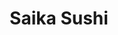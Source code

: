 ---
layout: place
title: "Saika Sushi"
permalink: /new-york/depew/saika-sushi.html
stateAbbr: NY
stateName: New York
cityName: Depew
seo:
  name: "Saika Sushi"
  type: Restaurant
  links: http://www.saikasushi.com/
description: "Informal all-you-can-eat sushi house for lunch, dinner & take-out, plus a wine & sake menu. Saika Sushi serves delicious sushi in Depew, New York. Try fresh Japanese dishes for a great dining experience. Available for takeout, delivery, lunch, and dinner."
place_id: ChIJiwAteoEL04kRkY1QDLVsp_I
photos:
  - name: >-
      places/ChIJiwAteoEL04kRkY1QDLVsp_I/photos/AeeoHcItox-mJ1WEOpVQhrsouJIS9gRb7f2PpHGzUp0-kwrd3tC0boihjhIRXNkfPkaqPWsEhIpPRWdwpk7R_-Ym5CQCTt7goqInFx4IuXkh70TNBy66M1NT3n5CdA2S2d4vQ7PkzH4Ab3xQ-CgaF9IgJHA5uCfKvmnKKAsMrEIpSJgyNVQseG7bkw5RXTO_etNvDSd2OTFxwO77QqMsI1-ssbZvmc4pOkbceadxVe_6zux5Biyg-BJyNO3bxXr-ZMm2LtpJDocpcu8JnRHf0eDnZO6fzGdmhiqafvn2FiHc1o-62A
    widthPx: 4592
    heightPx: 3448
    authorAttributions:
      - displayName: Saika Sushi
        uri: https://maps.google.com/maps/contrib/107342322666671069941
        photoUri: >-
          https://lh3.googleusercontent.com/a-/ALV-UjUKMxmILkN7of6c53BLsw1a8yX45QWL_jmXzEQcaqFI6UbN_vI=s100-p-k-no-mo
    flagContentUri: >-
      https://www.google.com/local/imagery/report/?cb_client=maps_api_places.places_api&image_key=!1e10!2sAF1QipNzJdMWzDqWD4WlmUtB-2B_edTCPGRWLkJB64Ua&hl=en-US
    googleMapsUri: >-
      https://www.google.com/maps/place//data=!3m4!1e2!3m2!1sAF1QipNzJdMWzDqWD4WlmUtB-2B_edTCPGRWLkJB64Ua!2e10!4m2!3m1!1s0x89d30b817a2d008b:0xf2a76cb50c508d91
  - name: >-
      places/ChIJiwAteoEL04kRkY1QDLVsp_I/photos/AeeoHcLFrVHLutEaA8a_W0c1TxXNu9B72qvX_PhbaZn3Z0ZUrr2WKN-lCV7VLiw7k1My19f4IU5Vqu8qX7B0tnuucQ3hyicW7-vMIfqrSf4hRBCqZdbGLHqEeM0rKNNL-rILKzuSJ2HVERc4ozg-QQm6Mb_IBWnetKQDmIoP8sMDU4qPxkslrBi69RVAP73BcnB752AeYDk-9wPSwYvp_QIPHrrYyfoTmgkMAyU1ZzlFdzTasfPx68_MS30AigJkL4FmQry5lrRBqPu_liz6yao6VqyvVSauvleGXanwr6z2p953Eg
    widthPx: 4592
    heightPx: 3448
    authorAttributions:
      - displayName: Saika Sushi
        uri: https://maps.google.com/maps/contrib/107342322666671069941
        photoUri: >-
          https://lh3.googleusercontent.com/a-/ALV-UjUKMxmILkN7of6c53BLsw1a8yX45QWL_jmXzEQcaqFI6UbN_vI=s100-p-k-no-mo
    flagContentUri: >-
      https://www.google.com/local/imagery/report/?cb_client=maps_api_places.places_api&image_key=!1e10!2sAF1QipOtYp2wngER0XJ45sScDXYdNEza8iLCXYks68t5&hl=en-US
    googleMapsUri: >-
      https://www.google.com/maps/place//data=!3m4!1e2!3m2!1sAF1QipOtYp2wngER0XJ45sScDXYdNEza8iLCXYks68t5!2e10!4m2!3m1!1s0x89d30b817a2d008b:0xf2a76cb50c508d91
  - name: >-
      places/ChIJiwAteoEL04kRkY1QDLVsp_I/photos/AeeoHcLlT0KkjgRVMe8lx7Thihl6DVUK3AGwtOhkIUGVxlpBER1Q0l24snL9W8RIe9UFJUOlk13h4LwdNMDrYY4X64WhT6uIjYtxUcKqg8yRwiO0ZXXEpK0dCGAxGG1ETe3dhj92ZSxfSf1Wxp1sc05NfdZR4a3a5m0ZtdbrAC0rKMVaSKzW8IfW46w0CRY1JhOxIlz_qr0rd_MCEDA8chCH9t8I0iSnTR0Dl1zFpMg-ABvViJUAxBMKS0Mjt1zBlTrDZmJFRbW0SZy3slhoVkcJHutOtJE-AGNyHc5F1KFJl_dkEa6rT2j50H_L0O_7Zyn0I0pAphcLsHFeLtqTGJXWe0DgHIr_YThnMULV8BN3WGK91U9spCJ0Cpyigm4dKMfGlPRYrz-1K4L38bK9bXH5wYNkhU5L23a-bsvdee64k03S84Ow
    widthPx: 3024
    heightPx: 4032
    authorAttributions:
      - displayName: Steven Zeng
        uri: https://maps.google.com/maps/contrib/112651846271360790905
        photoUri: >-
          https://lh3.googleusercontent.com/a-/ALV-UjWvIuc2DO4iQocGIdDwB0BK3M5_aQBeKc95qt2vc8kUtyvrF2M=s100-p-k-no-mo
    flagContentUri: >-
      https://www.google.com/local/imagery/report/?cb_client=maps_api_places.places_api&image_key=!1e10!2sCIHM0ogKEICAgMCo78uSkQE&hl=en-US
    googleMapsUri: >-
      https://www.google.com/maps/place//data=!3m4!1e2!3m2!1sCIHM0ogKEICAgMCo78uSkQE!2e10!4m2!3m1!1s0x89d30b817a2d008b:0xf2a76cb50c508d91
  - name: >-
      places/ChIJiwAteoEL04kRkY1QDLVsp_I/photos/AeeoHcJafVyMo3TjUzVoHXWleMzpGnICzme1uGZcZHx0f3NmcEKFh6tRHTp5nTN3uZRk0Ys-lzGJBBPLST5cZSbrcq7QhECs-QZIL7nzZqLjqqD5mn8d7lgpkzj5PKctxx0IhZG-C0a7YkzwUrkb8gWAyVGz9mG5B7G_J7wDvZewv5lkbcP0CFHR41_XXJFtFMoJNymwxfOyVcT1c1Dq0MvESrv6ZWQKxhZ8Ei5KHEd4awBck6509JuEdKwOfIebN6sr9HdxAksKS96KVEdlSrGwcRA1pgedc-5pLJ-6JgyrIlVX_h-HAvKLKH3IZK62OJu8mMWwoAKI0aZ4hoA8nPKMloeU4CVyZ69jaG0tvF0EnehPE9KTXIGPWmb8E84EtuCwgDNBp0_RIqDoNurFI0PuoanSEre8yksMXs8AEjqm_uz-8_NH
    widthPx: 497
    heightPx: 396
    authorAttributions:
      - displayName: Niki Bunts
        uri: https://maps.google.com/maps/contrib/102283967717006454947
        photoUri: >-
          https://lh3.googleusercontent.com/a/ACg8ocIx-IcE1S4zi0jvWxXi5zrbv0tMeWd1a0UeVtHvv5_jEgOzGw=s100-p-k-no-mo
    flagContentUri: >-
      https://www.google.com/local/imagery/report/?cb_client=maps_api_places.places_api&image_key=!1e10!2sCIHM0ogKEICAgICzzcbDogE&hl=en-US
    googleMapsUri: >-
      https://www.google.com/maps/place//data=!3m4!1e2!3m2!1sCIHM0ogKEICAgICzzcbDogE!2e10!4m2!3m1!1s0x89d30b817a2d008b:0xf2a76cb50c508d91
  - name: >-
      places/ChIJiwAteoEL04kRkY1QDLVsp_I/photos/AeeoHcInQzOwdCINgylYSIyo2nqZUtd_2hRXBNanhUlsmAd3qHSuKnz7tPeynTnVssGUdNKx9vdhS2IVb_P0cdxnqD9mreXPJT6YebPhKaih2VIOGLWde-JBWuJDEC1olHySg8R8IlfuTHbNUg5pmyEIIc8TvtZQgNVAAftD9LES0az19papHdw9v2Mc0TrVlAllX1WUzLHjA5AebGpValSkD6SS_HFr39UMiPGWDjS8wTmIXNOdqoJ9TKK9kj1TLUofAbYPX-YU8FW9jqYsmod2MAuLSPqgnfFDTQ7a0Xxb2O1aIyqG0qdIwAEisNu7dKIo_1jig0tQvEWFShsN3JO3NfNdJsjAS2Uwdc5ssBcUISTDb0s4eTvgGUFmCOOJ8LuaGgeaMjlRFVAO1Kcw3yMwQ8G79hvS1lboNph9PVy31GyLCYU
    widthPx: 1920
    heightPx: 1080
    authorAttributions:
      - displayName: Steven Zeng
        uri: https://maps.google.com/maps/contrib/112651846271360790905
        photoUri: >-
          https://lh3.googleusercontent.com/a-/ALV-UjWvIuc2DO4iQocGIdDwB0BK3M5_aQBeKc95qt2vc8kUtyvrF2M=s100-p-k-no-mo
    flagContentUri: >-
      https://www.google.com/local/imagery/report/?cb_client=maps_api_places.places_api&image_key=!1e10!2sCIHM0ogKEICAgMCo78uSwQE&hl=en-US
    googleMapsUri: >-
      https://www.google.com/maps/place//data=!3m4!1e2!3m2!1sCIHM0ogKEICAgMCo78uSwQE!2e10!4m2!3m1!1s0x89d30b817a2d008b:0xf2a76cb50c508d91
  - name: >-
      places/ChIJiwAteoEL04kRkY1QDLVsp_I/photos/AeeoHcLABY87G9DwnPAk3ICLsIRJDQSex81rowd238FU8_j3piB5ZaGEPUcnTGgjqgF-k64RZ65xjRKTAz8OCYD4lbMYcTE-c5G0QBUIDLnkONU6d2B8sYOgD_lLroNHQ0kb9DYaWFGpZ-_sHif9DpZD1wBfzvNewtT773_nQrBmNMyQSeLn1bUbP5GgI0xLQ2sdoKuNbByuHAlgPEPAbrvApmbQnYOXS8Ex1cu1nGeVCw6w2-WP4-pWc0C4zQIRht9AIOwMueMmj6DQCrSY4alki4WUvqZaF18osz_K4QzvwSfTLmnzRFFfsixJQUsC0B7nkBl41vQ2-C6WvhokFU9M4Ik0uI8D-VEmEXy88nF8bVdnP_0crXwkaZ039vdfJz57N22IlHLqOKLbjUE4oQEQmCxwkEDn6Z9XvJEt3bKQwSo
    widthPx: 4800
    heightPx: 3614
    authorAttributions:
      - displayName: Doug Petti
        uri: https://maps.google.com/maps/contrib/113825434163685857097
        photoUri: >-
          https://lh3.googleusercontent.com/a-/ALV-UjX4xwF_lQDr2GLnNLwtuB6T_ousM-vFHJHeSykZQhfu4y2yvkVPAg=s100-p-k-no-mo
    flagContentUri: >-
      https://www.google.com/local/imagery/report/?cb_client=maps_api_places.places_api&image_key=!1e10!2sCIHM0ogKEICAgMCg6bf4DQ&hl=en-US
    googleMapsUri: >-
      https://www.google.com/maps/place//data=!3m4!1e2!3m2!1sCIHM0ogKEICAgMCg6bf4DQ!2e10!4m2!3m1!1s0x89d30b817a2d008b:0xf2a76cb50c508d91
  - name: >-
      places/ChIJiwAteoEL04kRkY1QDLVsp_I/photos/AeeoHcLvfOkXDrpHQl8L28TrclYqOscKI3jUrC71paZIWj7OgaIinsrxO46Ieqf12czRkNwd1LxPZ5Z50__nN8LGFG9wYigTd2Y6ds37KlQvZg5R5VQElT_A2lnHnkXOAyPZ22LmVTJoL0Vb3cjmlqLxYuiJavkqjVY0wjVmJNDUr3p3tTz9FIq7O-9ePFddmEX9lVun_lgbNL-CE0CC9VqXmGEy8bpXo3EYcKmxltg-nFbnzyIMq7PsvUOVDyXIOAzKi9Od4KCoVlk5GJQfmp8meQr6dVbkwyauZWz7TQXaets-elIut6ctu3Qd3JY2GLBipgVQJxmkJIED5uhSulGpSacAKXsoTY_tfvPne4B89O7NLXroF56gSungQDsA79uQeey5CZyReUrI-deBwJgxUPiqs8ag5Jxd-CW-hIMGImgDs31e
    widthPx: 4032
    heightPx: 3024
    authorAttributions:
      - displayName: Angelita G
        uri: https://maps.google.com/maps/contrib/107570035715432324518
        photoUri: >-
          https://lh3.googleusercontent.com/a-/ALV-UjXLFnaFCPAmNK5jtdPn9pkjCs8wwHakDFXhhTXrxGwET5TLmydG9w=s100-p-k-no-mo
    flagContentUri: >-
      https://www.google.com/local/imagery/report/?cb_client=maps_api_places.places_api&image_key=!1e10!2sCIHM0ogKEICAgIDLttXigwE&hl=en-US
    googleMapsUri: >-
      https://www.google.com/maps/place//data=!3m4!1e2!3m2!1sCIHM0ogKEICAgIDLttXigwE!2e10!4m2!3m1!1s0x89d30b817a2d008b:0xf2a76cb50c508d91
  - name: >-
      places/ChIJiwAteoEL04kRkY1QDLVsp_I/photos/AeeoHcJT5VVoi09SHPmqHl2X9qHEKNP6uMMnempC4S3UY08wF3p8Ap8X6HLYwrAryI9UzrXnk6hO0BulyOWJuHoDiIui94zcGACru8HkgHyBxP-UesqCvo_66OuoAKvyWZd5F0wcaMyvy5TRixtacOfkhsDXzUZNqBZdq5NmiKoE5rZLN4IRVRzYUmpZcGMT0tPy3RHt38ZFeYzpoFdaOFUu75xXpfWm-mBItO9bgd0ppl1JyGpadS0OrIP7aqt43XZ-1XiqZNnGaJIGPd1lojN__GePN1FrhC_leuh7fu9k-cv2k8Q7NHIvcvB36zX3h97CEGEuUJRAIk3pPE14iFU8nb8s0mbukidbwbvyXmFXqdMbE5V-4xSDI5GVmXZo7NrxZ0RoYWxzXPhmp0umIisepfgvEBnQ9MVoxVpD-wDDBJQlj_UF
    widthPx: 4000
    heightPx: 3000
    authorAttributions:
      - displayName: Mahtab Chowdhury
        uri: https://maps.google.com/maps/contrib/101671571929848133815
        photoUri: >-
          https://lh3.googleusercontent.com/a/ACg8ocLtUyLjtDW4X5V_9Ra4uIh1eAIRRD7LmRlLZ5rvrsLG4zkNVA=s100-p-k-no-mo
    flagContentUri: >-
      https://www.google.com/local/imagery/report/?cb_client=maps_api_places.places_api&image_key=!1e10!2sCIHM0ogKEICAgIC_07vxqQE&hl=en-US
    googleMapsUri: >-
      https://www.google.com/maps/place//data=!3m4!1e2!3m2!1sCIHM0ogKEICAgIC_07vxqQE!2e10!4m2!3m1!1s0x89d30b817a2d008b:0xf2a76cb50c508d91
  - name: >-
      places/ChIJiwAteoEL04kRkY1QDLVsp_I/photos/AeeoHcIf67mvFta_AjNMoq4ZGaiybP7wQ0Bk_dV5N8L594BKnuizzZHp53WEz2-rM1kTzwv9uDNK1gAeN34vV9HpvLwpTFMItbGjigmhyBmQl39yz6dpi3SpKH2_JgG6eO0cwenxOOUvgbU9nEErSz2SzzibmC_YNePOh4Az9vJIqu3yxesS3EEBQY_4ERIwJWz46M5cA1Y7meSpxJFjDE2-By3vRqcl-k0rzJu9KRso2WD2iX4c1nlIY8plWIF_vsDexPlYtcvyXNS95_W8t4dvtSnVDilaJM6gC9Y3rGY4GVTqsqokA6CYlGTfIF_ltXit_idr-KHXJFuDQePr1eH1O4opfFtNNSgpYEpkCRUNldqa_lJgpYjhVAlfg48bF21nOcNwXlB8G6pyv24jD3ffNFNklPkSufHhe4JS9pnZJG8
    widthPx: 3072
    heightPx: 4080
    authorAttributions:
      - displayName: Mickeal Wilson (Prismind/Raijin Ventinus)
        uri: https://maps.google.com/maps/contrib/101488017208165448058
        photoUri: >-
          https://lh3.googleusercontent.com/a-/ALV-UjWVDQzXaSnk0VD2xeOO_Nme6fAadxrvavLZfu8KvNjQZhgtOEy-=s100-p-k-no-mo
    flagContentUri: >-
      https://www.google.com/local/imagery/report/?cb_client=maps_api_places.places_api&image_key=!1e10!2sCIHM0ogKEICAgICrpZ7Aag&hl=en-US
    googleMapsUri: >-
      https://www.google.com/maps/place//data=!3m4!1e2!3m2!1sCIHM0ogKEICAgICrpZ7Aag!2e10!4m2!3m1!1s0x89d30b817a2d008b:0xf2a76cb50c508d91
  - name: >-
      places/ChIJiwAteoEL04kRkY1QDLVsp_I/photos/AeeoHcIuTy5l1F591FmdJNRzqdalzIzEwzasmSvPKV17I7kxwr0lDrCk9j5tOx5a6XT7kHwK4hgNP587yEVISV_bcy22TgApvp8naSCISu-MGv4S20y074llfZo6h1qX1mia5yLYmDKH0pTfMRQQuc_7LeE9_t94DUqqzdSJNW7UxP8T2JZR4akrNTQ9gXNz3EUPQRPc8Nl3Mo3_yfipoKNALZl9-Px9Tt19DgvI26C18-r-uvwEy5Hh0X5u4j3erOY3NJuBdEgJYjLRrVoyIptubcKbdTDT1hbZZb_xX3L0I0bt4-l53oPiIER99pHmswGHx1pWjxnfVm7maCzOe0oitJbR9f523RftVHn2s6vURB076ksG4S9wKPr7pC6n56iDwA1zS4S0dNr5mjV06BDsndBIgHJ5yTXEHFQ0T1_Fvl0
    widthPx: 4032
    heightPx: 3024
    authorAttributions:
      - displayName: Yu-Hsuan Wu
        uri: https://maps.google.com/maps/contrib/117135768780413040299
        photoUri: >-
          https://lh3.googleusercontent.com/a-/ALV-UjXlmSofjML910FtMv-HxV2_8v5Bf46btn_qgLhQbceLUCpy_GAi=s100-p-k-no-mo
    flagContentUri: >-
      https://www.google.com/local/imagery/report/?cb_client=maps_api_places.places_api&image_key=!1e10!2sCIHM0ogKEICAgIDJh5GEUA&hl=en-US
    googleMapsUri: >-
      https://www.google.com/maps/place//data=!3m4!1e2!3m2!1sCIHM0ogKEICAgIDJh5GEUA!2e10!4m2!3m1!1s0x89d30b817a2d008b:0xf2a76cb50c508d91
address: 576 Dick Rd, Depew, NY 14043, USA
street: 576 Dick Rd
city: Depew
state: NY
zip: '14043'
country: USA
neighborhood: null
latitude: '42.917731'
longitude: '-78.738052'
accessibility_options:
  wheelchairAccessibleParking: true
  wheelchairAccessibleEntrance: true
  wheelchairAccessibleRestroom: true
  wheelchairAccessibleSeating: true
business_status: OPERATIONAL
name: Saika Sushi
google_maps_links:
  directionsUri: >-
    https://www.google.com/maps/dir//''/data=!4m7!4m6!1m1!4e2!1m2!1m1!1s0x89d30b817a2d008b:0xf2a76cb50c508d91!3e0
  placeUri: https://maps.google.com/?cid=17485063603140726161
  writeAReviewUri: >-
    https://www.google.com/maps/place//data=!4m3!3m2!1s0x89d30b817a2d008b:0xf2a76cb50c508d91!12e1
  reviewsUri: >-
    https://www.google.com/maps/place//data=!4m4!3m3!1s0x89d30b817a2d008b:0xf2a76cb50c508d91!9m1!1b1
  photosUri: >-
    https://www.google.com/maps/place//data=!4m3!3m2!1s0x89d30b817a2d008b:0xf2a76cb50c508d91!10e5
primary_type: Sushi Restaurant
opening_hours:
  regular: null
  current: null
secondary_opening_hours:
  regular:
    weekdayDescriptions: null
    type: null
  current:
    weekdayDescriptions: null
    type: null
phone: (716) 473-7099
price_level: null
price_range: $20 &ndash; $30
rating: '4.5'
rating_count: 0
website: http://www.saikasushi.com/
reviews:
  - name: >-
      places/ChIJiwAteoEL04kRkY1QDLVsp_I/reviews/ChZDSUhNMG9nS0VJQ0FnTUNnNmJlSUpREAE
    relativePublishTimeDescription: a month ago
    rating: 4
    text:
      text: >-
        All you can eat lunch for $16.99 is an amazing deal. Beware of paying
        for anything you don't eat!! Read the menu. There are rules that need to
        be followed.
      languageCode: en
    originalText:
      text: >-
        All you can eat lunch for $16.99 is an amazing deal. Beware of paying
        for anything you don't eat!! Read the menu. There are rules that need to
        be followed.
      languageCode: en
    authorAttribution:
      displayName: Doug Petti
      uri: https://www.google.com/maps/contrib/113825434163685857097/reviews
      photoUri: >-
        https://lh3.googleusercontent.com/a-/ALV-UjX4xwF_lQDr2GLnNLwtuB6T_ousM-vFHJHeSykZQhfu4y2yvkVPAg=s128-c0x00000000-cc-rp-mo-ba5
    publishTime: '2025-02-18T18:34:53.439209Z'
    flagContentUri: >-
      https://www.google.com/local/review/rap/report?postId=ChZDSUhNMG9nS0VJQ0FnTUNnNmJlSUpREAE&d=17924085&t=1
    googleMapsUri: >-
      https://www.google.com/maps/reviews/data=!4m6!14m5!1m4!2m3!1sChZDSUhNMG9nS0VJQ0FnTUNnNmJlSUpREAE!2m1!1s0x89d30b817a2d008b:0xf2a76cb50c508d91
  - name: >-
      places/ChIJiwAteoEL04kRkY1QDLVsp_I/reviews/ChdDSUhNMG9nS0VJQ0FnTURJMnFHdm1BRRAB
    relativePublishTimeDescription: in the last week
    rating: 5
    text:
      text: >-
        It's my favorite place to stuff myself until I'm sick and the hosts are
        always so kind! When they see that I'm at my limit they encourage me to
        take my time and then get this sick sense of enjoyment from seeing me
        slip in and out of a food induced coma. 10/10 love this place with my
        whole heart!
      languageCode: en
    originalText:
      text: >-
        It's my favorite place to stuff myself until I'm sick and the hosts are
        always so kind! When they see that I'm at my limit they encourage me to
        take my time and then get this sick sense of enjoyment from seeing me
        slip in and out of a food induced coma. 10/10 love this place with my
        whole heart!
      languageCode: en
    authorAttribution:
      displayName: Delshawn Wray
      uri: https://www.google.com/maps/contrib/102016360745396304014/reviews
      photoUri: >-
        https://lh3.googleusercontent.com/a-/ALV-UjUwZ5WpGmbUOkZBPBmDC-opgNU_LPAEMicSI8O3El89YNlKSAleKA=s128-c0x00000000-cc-rp-mo
    publishTime: '2025-04-09T02:23:06.619187Z'
    flagContentUri: >-
      https://www.google.com/local/review/rap/report?postId=ChdDSUhNMG9nS0VJQ0FnTURJMnFHdm1BRRAB&d=17924085&t=1
    googleMapsUri: >-
      https://www.google.com/maps/reviews/data=!4m6!14m5!1m4!2m3!1sChdDSUhNMG9nS0VJQ0FnTURJMnFHdm1BRRAB!2m1!1s0x89d30b817a2d008b:0xf2a76cb50c508d91
  - name: >-
      places/ChIJiwAteoEL04kRkY1QDLVsp_I/reviews/ChZDSUhNMG9nS0VJQ0FnSUNUMHNHVkZREAE
    relativePublishTimeDescription: 11 months ago
    rating: 5
    text:
      text: >-
        The food here was delicious! Staff was fast and very attentive. I highly
        recommend this restaurant. You will not be disappointed at what you
        receive for the price. Unlimited sushi, meat, noodles, and soup! Just
        make sure you order what you will eat-because they will charge you if
        you dispose of too much food (did not happen to me, but seen it happen
        to someone).


        Give it a try!
      languageCode: en
    originalText:
      text: >-
        The food here was delicious! Staff was fast and very attentive. I highly
        recommend this restaurant. You will not be disappointed at what you
        receive for the price. Unlimited sushi, meat, noodles, and soup! Just
        make sure you order what you will eat-because they will charge you if
        you dispose of too much food (did not happen to me, but seen it happen
        to someone).


        Give it a try!
      languageCode: en
    authorAttribution:
      displayName: Timothy Weitzel Jr
      uri: https://www.google.com/maps/contrib/100510472958201144875/reviews
      photoUri: >-
        https://lh3.googleusercontent.com/a-/ALV-UjWzD_PmaH4z-u3DstFxObUnp-5sKJBhxFKrofAXTd7XCeHo8VDz=s128-c0x00000000-cc-rp-mo-ba5
    publishTime: '2024-05-12T22:51:01.279940Z'
    flagContentUri: >-
      https://www.google.com/local/review/rap/report?postId=ChZDSUhNMG9nS0VJQ0FnSUNUMHNHVkZREAE&d=17924085&t=1
    googleMapsUri: >-
      https://www.google.com/maps/reviews/data=!4m6!14m5!1m4!2m3!1sChZDSUhNMG9nS0VJQ0FnSUNUMHNHVkZREAE!2m1!1s0x89d30b817a2d008b:0xf2a76cb50c508d91
  - name: >-
      places/ChIJiwAteoEL04kRkY1QDLVsp_I/reviews/ChdDSUhNMG9nS0VJQ0FnSUROd2JlNXNBRRAB
    relativePublishTimeDescription: a year ago
    rating: 5
    text:
      text: >-
        Some of the best sushi you can get in Buffalo and they serve these at an
        All You Can Eat Restaurant!!!


        For 25.99 for Adults , this menu is a steal if you like Sushi Rolls .


        We ordered the Volcano, Summer, Sea Angel & Autumn rolls and each one
        was brilliant.


        For appetizers you just have to order the Crab Rangoons which were
        delicious!


        And of course Hot Sake to wash it all down !


        It was a wholesome meal for us and since we were 2 , we couldn’t order
        their rice or noodles which a lot of people were going for !


        Be sure not to leave any leftovers as you may be charged for those .


        Overall , definitely recommend for their great Sushi Rolls !!
      languageCode: en
    originalText:
      text: >-
        Some of the best sushi you can get in Buffalo and they serve these at an
        All You Can Eat Restaurant!!!


        For 25.99 for Adults , this menu is a steal if you like Sushi Rolls .


        We ordered the Volcano, Summer, Sea Angel & Autumn rolls and each one
        was brilliant.


        For appetizers you just have to order the Crab Rangoons which were
        delicious!


        And of course Hot Sake to wash it all down !


        It was a wholesome meal for us and since we were 2 , we couldn’t order
        their rice or noodles which a lot of people were going for !


        Be sure not to leave any leftovers as you may be charged for those .


        Overall , definitely recommend for their great Sushi Rolls !!
      languageCode: en
    authorAttribution:
      displayName: Abhilash Pradhan
      uri: https://www.google.com/maps/contrib/106489703461399222587/reviews
      photoUri: >-
        https://lh3.googleusercontent.com/a-/ALV-UjVdO5VvQkS9B0aLU3M4zMxlHeR2beFNxcA0rY8uEFId2ZUaCsfW4w=s128-c0x00000000-cc-rp-mo-ba6
    publishTime: '2024-01-23T02:50:44.283698Z'
    flagContentUri: >-
      https://www.google.com/local/review/rap/report?postId=ChdDSUhNMG9nS0VJQ0FnSUROd2JlNXNBRRAB&d=17924085&t=1
    googleMapsUri: >-
      https://www.google.com/maps/reviews/data=!4m6!14m5!1m4!2m3!1sChdDSUhNMG9nS0VJQ0FnSUROd2JlNXNBRRAB!2m1!1s0x89d30b817a2d008b:0xf2a76cb50c508d91
  - name: >-
      places/ChIJiwAteoEL04kRkY1QDLVsp_I/reviews/ChdDSUhNMG9nS0VJQ0FnSUM5bFlUY3BBRRAB
    relativePublishTimeDescription: a year ago
    rating: 5
    text:
      text: >-
        First time dining here and I was somehow unaware that this is a All You
        Can Eat restaurant. We had a great experience here.


        The food quality was surprisingly good for how inexpensive the price to
        dine is. The miso soup had nice flavors. The rolls were fresh but I
        wasn't a big fan of the Las Vegas roll. It didn't really have a taste to
        it.


        The service was decent but not the best. We were able to get a table
        right away. Our waitress was nice but was hard to understand with her
        accent. The wait for our food were inconsistent. Most arrived in a
        reasonable time. The last roll took much longer than expected. The quick
        refills on water was great though.


        I really enjoyed the atmosphere of this location. The space is big and
        well decorated. There's also TVs hung up around to stare at.


        It wasn't the perfect experience but it was good enough for me to think
        about going back. 9/10 stars
      languageCode: en
    originalText:
      text: >-
        First time dining here and I was somehow unaware that this is a All You
        Can Eat restaurant. We had a great experience here.


        The food quality was surprisingly good for how inexpensive the price to
        dine is. The miso soup had nice flavors. The rolls were fresh but I
        wasn't a big fan of the Las Vegas roll. It didn't really have a taste to
        it.


        The service was decent but not the best. We were able to get a table
        right away. Our waitress was nice but was hard to understand with her
        accent. The wait for our food were inconsistent. Most arrived in a
        reasonable time. The last roll took much longer than expected. The quick
        refills on water was great though.


        I really enjoyed the atmosphere of this location. The space is big and
        well decorated. There's also TVs hung up around to stare at.


        It wasn't the perfect experience but it was good enough for me to think
        about going back. 9/10 stars
      languageCode: en
    authorAttribution:
      displayName: Kevin Dao
      uri: https://www.google.com/maps/contrib/102148601089999951872/reviews
      photoUri: >-
        https://lh3.googleusercontent.com/a-/ALV-UjUaxu1pPmdQNIhNMdy9nEOxOYOaJhsLWhYyoRJthxVzD0BzOhU=s128-c0x00000000-cc-rp-mo-ba5
    publishTime: '2024-03-07T19:35:21.173884Z'
    flagContentUri: >-
      https://www.google.com/local/review/rap/report?postId=ChdDSUhNMG9nS0VJQ0FnSUM5bFlUY3BBRRAB&d=17924085&t=1
    googleMapsUri: >-
      https://www.google.com/maps/reviews/data=!4m6!14m5!1m4!2m3!1sChdDSUhNMG9nS0VJQ0FnSUM5bFlUY3BBRRAB!2m1!1s0x89d30b817a2d008b:0xf2a76cb50c508d91
parking_options:
  freeParkingLot: true
  freeStreetParking: true
  valetParking: false
payment_options:
  acceptsCreditCards: true
  acceptsDebitCards: true
  acceptsCashOnly: false
  acceptsNfc: true
allow_dogs: null
curbside_pickup: false
delivery: true
dine_in: true
good_for_children: true
good_for_groups: true
good_for_sports: false
live_music: false
menu_for_children: true
outdoor_seating: false
reservable: false
restroom: true
serves_beer: true
serves_breakfast: false
serves_brunch: false
serves_cocktails: false
serves_coffee: false
serves_dinner: true
serves_dessert: true
serves_lunch: true
serves_vegetarian_food: true
serves_wine: true
takeout: true
update_category: essentials
summary: >-
  Informal all-you-can-eat sushi house for lunch, dinner & take-out, plus a wine
  & sake menu.

---